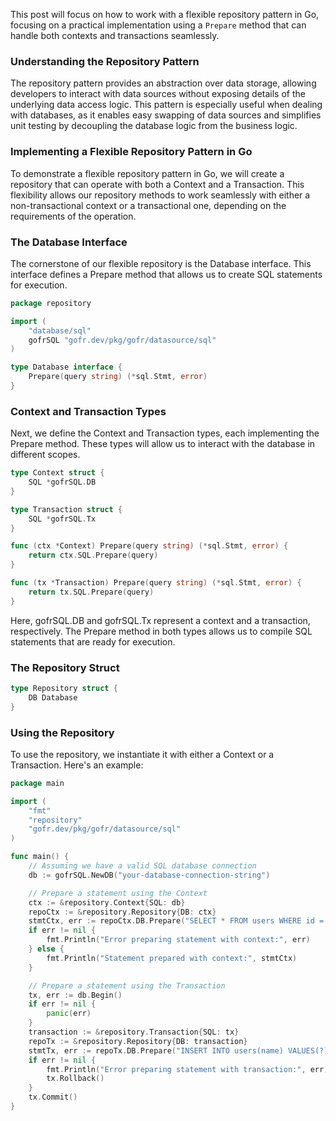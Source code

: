This post will focus on how to work with a flexible repository pattern in Go, focusing on a practical implementation using a `Prepare` method that can handle both contexts and transactions seamlessly.

### Understanding the Repository Pattern
The repository pattern provides an abstraction over data storage, allowing developers to interact with data sources without exposing details of the underlying data access logic. This pattern is especially useful when dealing with databases, as it enables easy swapping of data sources and simplifies unit testing by decoupling the database logic from the business logic.

### Implementing a Flexible Repository Pattern in Go
To demonstrate a flexible repository pattern in Go, we will create a repository that can operate with both a Context and a Transaction. This flexibility allows our repository methods to work seamlessly with either a non-transactional context or a transactional one, depending on the requirements of the operation.

### The Database Interface
The cornerstone of our flexible repository is the Database interface. This interface defines a Prepare method that allows us to create SQL statements for execution.

```go
package repository

import (
	"database/sql"
	gofrSQL "gofr.dev/pkg/gofr/datasource/sql"
)

type Database interface {
	Prepare(query string) (*sql.Stmt, error)
}

```

### Context and Transaction Types
Next, we define the Context and Transaction types, each implementing the Prepare method. These types will allow us to interact with the database in different scopes.
```go
type Context struct {
    SQL *gofrSQL.DB
}

type Transaction struct {
    SQL *gofrSQL.Tx
}

func (ctx *Context) Prepare(query string) (*sql.Stmt, error) {
    return ctx.SQL.Prepare(query)
}

func (tx *Transaction) Prepare(query string) (*sql.Stmt, error) {
    return tx.SQL.Prepare(query)
}
```
Here, gofrSQL.DB and gofrSQL.Tx represent a context and a transaction, respectively. The Prepare method in both types allows us to compile SQL statements that are ready for execution.

### The Repository Struct
```go
type Repository struct {
	DB Database
}
```

### Using the Repository
To use the repository, we instantiate it with either a Context or a Transaction. Here's an example:
```go
package main

import (
    "fmt"
    "repository"
    "gofr.dev/pkg/gofr/datasource/sql"
)

func main() {
    // Assuming we have a valid SQL database connection
    db := gofrSQL.NewDB("your-database-connection-string")

    // Prepare a statement using the Context
    ctx := &repository.Context{SQL: db}
    repoCtx := &repository.Repository{DB: ctx}
    stmtCtx, err := repoCtx.DB.Prepare("SELECT * FROM users WHERE id = ?")
    if err != nil {
        fmt.Println("Error preparing statement with context:", err)
    } else {
        fmt.Println("Statement prepared with context:", stmtCtx)
    }

    // Prepare a statement using the Transaction
    tx, err := db.Begin()
    if err != nil {
        panic(err)
    }
    transaction := &repository.Transaction{SQL: tx}
    repoTx := &repository.Repository{DB: transaction}
    stmtTx, err := repoTx.DB.Prepare("INSERT INTO users(name) VALUES(?)")
    if err != nil {
        fmt.Println("Error preparing statement with transaction:", err)
        tx.Rollback()
    }
    tx.Commit()
}
```